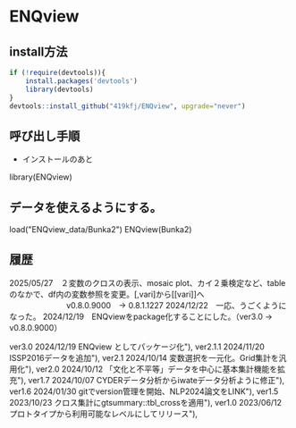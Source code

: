 # ENQview


## install方法
```r
if (!require(devtools)){
    install.packages('devtools')
    library(devtools)
}
devtools::install_github("419kfj/ENQview", upgrade="never")
```

## 呼び出し手順

- インストールのあと

library(ENQview)

## データを使えるようにする。

load("ENQview_data/Bunka2")
ENQview(Bunka2)


## 履歴
2025/05/27　２変数のクロスの表示、mosaic plot、カイ２乗検定など、tableのなかで、df内の変数参照を変更。[,vari]から[[vari]]へ
　　　　　　　 v0.8.0.9000　-> 0.8.1.1227 
2024/12/22　一応、うごくようになった。
2024/12/19　ENQviewをpackage化することにした。（ver3.0 -> v0.8.0.9000）

ver3.0 2024/12/19 ENQview としてパッケージ化"),
ver2.1.1 2024/11/20 ISSP2016データを追加"),
ver2.1 2024/10/14 変数選択を一元化。Grid集計を汎用化"),
ver2.0 2024/10/12 「文化と不平等」データを中心に基本集計機能を拡充"),
ver1.7 2024/10/07 CYDERデータ分析からiwateデータ分析ように修正"),
ver1.6 2024/01/30 gitでversion管理を開始、NLP2024論文をLINK"),
ver1.5 2023/10/23 クロス集計にgtsummary::tbl_crossを適用"),
ver1.0 2023/06/12 プロトタイプから利用可能なレベルにしてリリース"),

